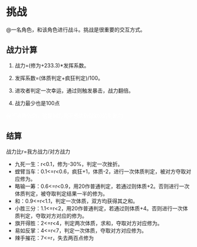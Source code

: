 # 挑战

@一名角色，和该角色进行战斗。挑战是很重要的交互方式。

## 战力计算

1. 战力=(修为+233.3)*发挥系数。

2. 发挥系数=(体质判定+疯狂判定)/100。

3. 进攻者判定一次幸运，通过则触发暴击，战力翻倍。

4. 战力最少也是100点

<p style="color:white;">我不会告诉你，这是因为我不想进行除以0的判断的</p>

## 结算

战力比r=我方战力/对方战力

+ 九死一生：r<0.1，修为-30%，判定一次挫折。
+ 螳臂当车：0.1<=r<0.6，疯狂+1，体质-2，进行一次体质判定，被对方夺取对应修为。
+ 略输一筹：0.6<=r<0.9，用20作普通判定，若通过则体质+2。否则进行一次体质判定，被夺取判定结果一半的修为。
+ 和：0.9<=r<1.1，判定一次体质，双方均获得其之和。
+ 小胜三分：1.1<=r<2，用20作普通判定，若通过则体质+4。否则进行一次体质判定，夺取对方对应的修为。
+ 旗开得胜：2<=r<4，判定两次体质，求和，夺取对方对应修为。
+ 易如反掌：4<=r<7，判定一次体质，夺取对方对应修为。
+ 辣手摧花：7<=r，失去两百点修为